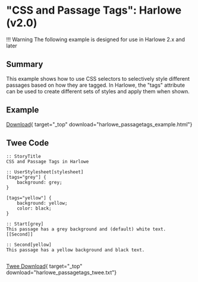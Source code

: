 # "CSS and Passage Tags": Harlowe (v2.0)

!!! Warning
    The following example is designed for use in Harlowe 2.x and later

## Summary

This example shows how to use CSS selectors to selectively style different passages based on how they are tagged. In Harlowe, the "tags" attribute can be used to create different sets of styles and apply them when shown.

## Example

[Download](harlowe_passagetags_example.html){ target="_top" download="harlowe_passagetags_example.html"}

## Twee Code

```twee
:: StoryTitle
CSS and Passage Tags in Harlowe

:: UserStylesheet[stylesheet]
[tags="grey"] {
    background: grey;
}

[tags="yellow"] {
    background: yellow;
    color: black;
}

:: Start[grey]
This passage has a grey background and (default) white text.
[[Second]]

:: Second[yellow]
This passage has a yellow background and black text.


```

[Twee Download](harlowe_passagetags_twee.txt){ target="_top" download="harlowe_passagetags_twee.txt"}
